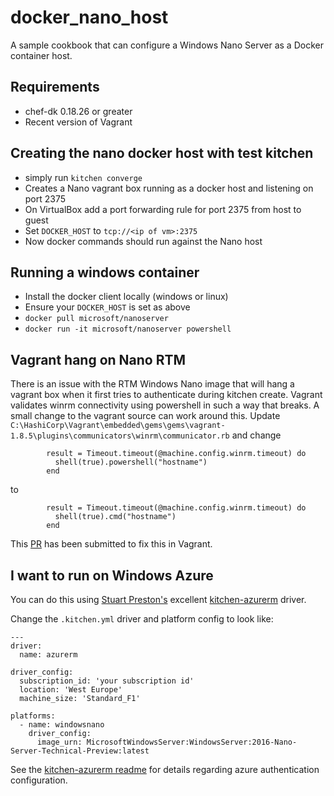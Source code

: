 # docker_nano_host

A sample cookbook that can configure a Windows Nano Server as a Docker container host.

## Requirements

* chef-dk 0.18.26 or greater
* Recent version of Vagrant

## Creating the nano docker host with test kitchen

* simply run `kitchen converge`
* Creates a Nano vagrant box running as a docker host and listening on port 2375
* On VirtualBox add a port forwarding rule for port 2375 from host to guest
* Set `DOCKER_HOST` to `tcp://<ip of vm>:2375`
* Now docker commands should run against the Nano host

## Running a windows container

* Install the docker client locally (windows or linux)
* Ensure your `DOCKER_HOST` is set as above
* `docker pull microsoft/nanoserver`
* `docker run -it microsoft/nanoserver powershell`

## Vagrant hang on Nano RTM

There is an issue with the RTM Windows Nano image that will hang a vagrant box when it first tries to authenticate during kitchen create. Vagrant validates winrm connectivity using powershell in such a way that breaks. A small change to the vagrant source can work around this. Update `C:\HashiCorp\Vagrant\embedded\gems\gems\vagrant-1.8.5\plugins\communicators\winrm\communicator.rb` and change

```
        result = Timeout.timeout(@machine.config.winrm.timeout) do
          shell(true).powershell("hostname")
        end
```
to
```
        result = Timeout.timeout(@machine.config.winrm.timeout) do
          shell(true).cmd("hostname")
        end
```

This [PR](https://github.com/mitchellh/vagrant/pull/7831) has been submitted to fix this in Vagrant.

## I want to run on Windows Azure

You can do this using [Stuart Preston's](https://github.com/stuartpreston) excellent [kitchen-azurerm](https://github.com/pendrica/kitchen-azurerm) driver.

Change the `.kitchen.yml` driver and platform config to look like:

```
---
driver:
  name: azurerm

driver_config:
  subscription_id: 'your subscription id'
  location: 'West Europe'
  machine_size: 'Standard_F1'

platforms:
  - name: windowsnano
    driver_config:
      image_urn: MicrosoftWindowsServer:WindowsServer:2016-Nano-Server-Technical-Preview:latest
```

See the [kitchen-azurerm readme](https://github.com/pendrica/kitchen-azurerm) for details regarding azure authentication configuration.
